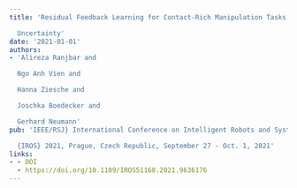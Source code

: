 ```yaml
---
title: 'Residual Feedback Learning for Contact-Rich Manipulation Tasks with

  Uncertainty'
date: '2021-01-01'
authors:
- 'Alireza Ranjbar and

  Ngo Anh Vien and

  Hanna Ziesche and

  Joschka Boedecker and

  Gerhard Neumann'
pub: 'IEEE/RSJ} International Conference on Intelligent Robots and Systems,

  {IROS} 2021, Prague, Czech Republic, September 27 - Oct. 1, 2021'
links:
- - DOI
  - https://doi.org/10.1109/IROS51168.2021.9636176
---
```

